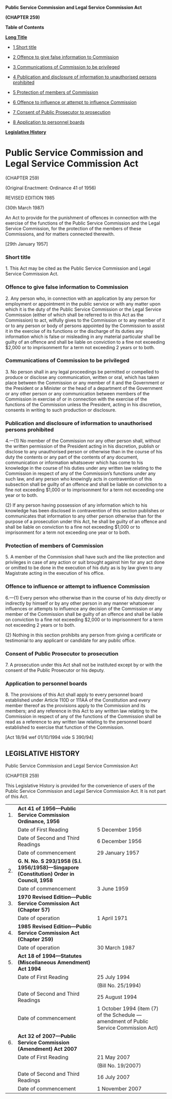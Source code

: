**Public Service Commission and Legal Service Commission Act**

**(CHAPTER 259)**

**Table of Contents**

[**Long Title**](#Public-Service-Commission-and-Legal-Service-Commission-Act)

- [1 Short title](#Short-title)

- [2 Offence to give false information to Commission](#Offence-to-give-false-information-to-Commission)

- [3 Communications of Commission to be privileged](#Communications-of-Commission-to-be-privileged)

- [4 Publication and disclosure of information to unauthorised persons prohibited](#Publication-and-disclosure-of-information-to-unauthorised-persons-prohibited)

- [5 Protection of members of Commission](#Protection-of-members-of-Commission)

- [6 Offence to influence or attempt to influence Commission](#Offence-to-influence-or-attempt-to-influence-Commission)

- [7 Consent of Public Prosecutor to prosecution](#Consent-of-Public-Prosecutor-to-prosecution)

- [8 Application to personnel boards](#Application-to-personnel-boards)

[**Legislative History**](#Legislative-History)

# Public Service Commission and Legal Service Commission Act

(CHAPTER 259)

(Original Enactment: Ordinance 41 of 1956)

REVISED EDITION 1985

(30th March 1987)

An Act to provide for the punishment of offences in connection with the exercise of the functions of the Public Service Commission and the Legal Service Commission, for the protection of the members of these Commissions, and for matters connected therewith.

[29th January 1957]

### Short title

1\. This Act may be cited as the Public Service Commission and Legal Service Commission Act.

### Offence to give false information to Commission

2\. Any person who, in connection with an application by any person for employment or appointment in the public service or with any matter upon which it is the duty of the Public Service Commission or the Legal Service Commission (either of which shall be referred to in this Act as the Commission) to act, wilfully gives to the Commission or to any member of it or to any person or body of persons appointed by the Commission to assist it in the exercise of its functions or the discharge of its duties any information which is false or misleading in any material particular shall be guilty of an offence and shall be liable on conviction to a fine not exceeding $2,000 or to imprisonment for a term not exceeding 2 years or to both.

### Communications of Commission to be privileged

3\. No person shall in any legal proceedings be permitted or compelled to produce or disclose any communication, written or oral, which has taken place between the Commission or any member of it and the Government or the President or a Minister or the head of a department of the Government or any other person or any communication between members of the Commission in exercise of or in connection with the exercise of the functions of the Commission unless the President, acting in his discretion, consents in writing to such production or disclosure.

### Publication and disclosure of information to unauthorised persons prohibited

4\.—(1) No member of the Commission nor any other person shall, without the written permission of the President acting in his discretion, publish or disclose to any unauthorised person or otherwise than in the course of his duty the contents or any part of the contents of any document, communication or information whatsoever which has come to his knowledge in the course of his duties under any written law relating to the Commission in respect of any of the Commission’s functions under any such law, and any person who knowingly acts in contravention of this subsection shall be guilty of an offence and shall be liable on conviction to a fine not exceeding $1,000 or to imprisonment for a term not exceeding one year or to both.

(2) If any person having possession of any information which to his knowledge has been disclosed in contravention of this section publishes or communicates that information to any other person otherwise than for the purpose of a prosecution under this Act, he shall be guilty of an offence and shall be liable on conviction to a fine not exceeding $1,000 or to imprisonment for a term not exceeding one year or to both.

### Protection of members of Commission

5\. A member of the Commission shall have such and the like protection and privileges in case of any action or suit brought against him for any act done or omitted to be done in the execution of his duty as is by law given to any Magistrate acting in the execution of his office.

### Offence to influence or attempt to influence Commission

6\.—(1) Every person who otherwise than in the course of his duty directly or indirectly by himself or by any other person in any manner whatsoever influences or attempts to influence any decision of the Commission or any member of the Commission shall be guilty of an offence and shall be liable on conviction to a fine not exceeding $2,000 or to imprisonment for a term not exceeding 2 years or to both.

(2) Nothing in this section prohibits any person from giving a certificate or testimonial to any applicant or candidate for any public office.

### Consent of Public Prosecutor to prosecution

7\. A prosecution under this Act shall not be instituted except by or with the consent of the Public Prosecutor or his deputy.

### Application to personnel boards

8\. The provisions of this Act shall apply to every personnel board established under Article 110D or 111AA of the Constitution and every member thereof as the provisions apply to the Commission and its members; and any reference in this Act to any written law relating to the Commission in respect of any of the functions of the Commission shall be read as a reference to any written law relating to the personnel board established to exercise that function of the Commission.

[Act 18/94 wef 01/10/1994 vide S 390/94]

## LEGISLATIVE HISTORY

Public Service Commission and Legal Service Commission Act

(CHAPTER 259)

This Legislative History is provided for the convenience of users of the Public Service Commission and Legal Service Commission Act. It is not part of this Act.

||||
|:-|:-|:-|
|1.|**Act 41 of 1956—Public Service Commission Ordinance, 1956**|
||Date of First Reading|5 December 1956|
||Date of Second and Third Readings|6 December 1956|
||Date of commencement|29 January 1957|
|2.|**G. N. No. S 293/1958 (S.I. 1956/1958)—Singapore (Constitution) Order in Council, 1958**|
||Date of commencement|3 June 1959|
|3.|**1970 Revised Edition—Public Service Commission Act (Chapter 57)**|
||Date of operation|1 April 1971|
|4.|**1985 Revised Edition—Public Service Commission Act (Chapter 259)**|
||Date of operation|30 March 1987|
|5.|**Act 18 of 1994—Statutes (Miscellaneous Amendment) Act 1994**|
||Date of First Reading|25 July 1994|
|||(Bill No. 25/1994)|
||Date of Second and Third Readings|25 August 1994|
||Date of commencement|1 October 1994 (item (7) of the Schedule — amendment of Public Service Commission Act)|
|6.|**Act 32 of 2007—Public Service Commission (Amendment) Act 2007**|
||Date of First Reading|21 May 2007|
|||(Bill No. 19/2007)|
||Date of Second and Third Readings|16 July 2007|
||Date of commencement|1 November 2007|
